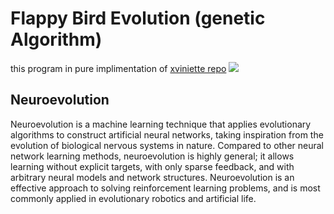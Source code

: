 # Flappy Bird Evolution (genetic Algorithm)

this program in pure implimentation of [xviniette repo](https://github.com/xviniette/FlappyLearning)
![](https://github.com/akhilxyz/Solidity-0.7.0/blob/master/ERC_721/tokens.jpg)

## Neuroevolution
Neuroevolution is a machine learning technique that applies evolutionary algorithms to construct artificial neural networks, taking inspiration from the evolution of biological nervous systems in nature. Compared to other neural network learning methods, neuroevolution is highly general; it allows learning without explicit targets, with only sparse feedback, and with arbitrary neural models and network structures. Neuroevolution is an effective approach to solving reinforcement learning problems, and is most commonly applied in evolutionary robotics and artificial life.
